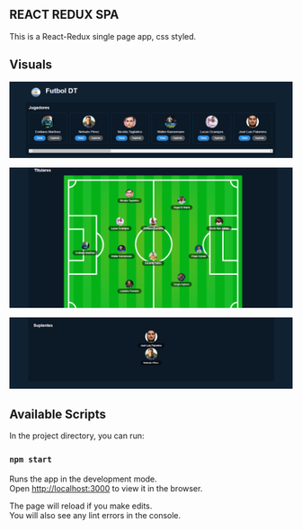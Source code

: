 ## REACT REDUX SPA
This is a React-Redux single page app, css styled. 

## Visuals

![ScreenShot](https://github.com/nfavala/futbol-dt/blob/main/Captura%20de%20pantalla%202021-10-22%20140721.png)

![ScreenShot](https://github.com/nfavala/futbol-dt/blob/main/Captura%20de%20pantalla%202021-10-22%20140905.png)

![ScreenShot](https://github.com/nfavala/futbol-dt/blob/main/Captura%20de%20pantalla%202021-10-22%20140935.png)


## Available Scripts

In the project directory, you can run:

### `npm start`

Runs the app in the development mode.<br>
Open [http://localhost:3000](http://localhost:3000) to view it in the browser.

The page will reload if you make edits.<br>
You will also see any lint errors in the console.
